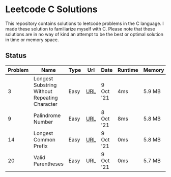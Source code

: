 # Leetcode C Solutions

This repository contains solutions to leetcode problems in the C language. I made these solution to familiarize myself with C.
Please note that these solutions are in no way of kind an attempt to be the best or optimal solution in time or memory space.

## Status

| Problem | Name                                          | Type | Url                                                                                  | Date      | Runtime | Memory |
| ------- | --------------------------------------------- | ---- | ------------------------------------------------------------------------------------ | --------- | ------- | ------ |
| 3       | Longest Substring Without Repeating Character | Easy | [URL](https://leetcode.com/problems/longest-substring-without-repeating-characters/) | 9 Oct '21 | 4ms     | 5.9 MB |
| 9       | Palindrome Number                             | Easy | [URL](https://leetcode.com/problems/valid-parentheses/)                              | 8 Oct '21 | 8ms     | 5.8 MB |
| 14      | Longest Common Prefix                         | Easy | [URL](https://leetcode.com/problems/longest-common-prefix)                           | 9 Oct '21 | 0ms     | 5.8 MB |
| 20      | Valid Parentheses                             | Easy | [URL](https://leetcode.com/problems/palindrome-number/)                              | 9 Oct '21 | 0ms     | 5.7 MB |
